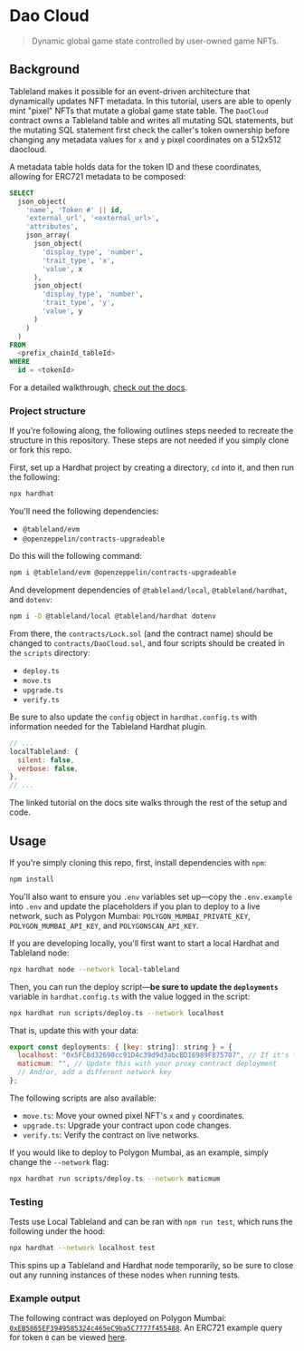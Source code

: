 # Dao Cloud

> Dynamic global game state controlled by user-owned game NFTs.

## Background

Tableland makes it possible for an event-driven architecture that dynamically updates NFT metadata. In this tutorial, users are able to openly mint "pixel" NFTs that mutate a global game state table. The `DaoCloud` contract owns a Tableland table and writes all mutating SQL statements, but the mutating SQL statement first check the caller's token ownership before changing any metadata values for `x` and `y` pixel coordinates on a 512x512 daocloud.

A metadata table holds data for the token ID and these coordinates, allowing for ERC721 metadata to be composed:

```sql
SELECT
  json_object(
    'name', 'Token #' || id,
    'external_url', '<external_url>',
    'attributes',
    json_array(
      json_object(
        'display_type', 'number',
        'trait_type', 'x',
        'value', x
      ),
      json_object(
        'display_type', 'number',
        'trait_type', 'y',
        'value', y
      )
    )
  )
FROM
  <prefix_chainId_tableId>
WHERE
  id = <tokenId>
```

For a detailed walkthrough, [check out the docs](https://docs.tableland.xyz/tutorials/dynamic-nft-solidity).

### Project structure

If you're following along, the following outlines steps needed to recreate the structure in this repository. These steps are not needed if you simply clone or fork this repo.

First, set up a Hardhat project by creating a directory, `cd` into it, and then run the following:

```bash
npx hardhat
```

You'll need the following dependencies:

- `@tableland/evm`
- `@openzeppelin/contracts-upgradeable`

Do this will the following command:

```bash
npm i @tableland/evm @openzeppelin/contracts-upgradeable
```

And development dependencies of `@tableland/local`, `@tableland/hardhat`, and `dotenv`:

```bash
npm i -D @tableland/local @tableland/hardhat dotenv
```

From there, the `contracts/Lock.sol` (and the contract name) should be changed to `contracts/DaoCloud.sol`, and four scripts should be created in the `scripts` directory:

- `deploy.ts`
- `move.ts`
- `upgrade.ts`
- `verify.ts`

Be sure to also update the `config` object in `hardhat.config.ts` with information needed for the Tableland Hardhat plugin.

```js
// ...
localTableland: {
  silent: false,
  verbose: false,
},
// ...
```

The linked tutorial on the docs site walks through the rest of the setup and code.

## Usage

If you're simply cloning this repo, first, install dependencies with `npm`:

```bash
npm install
```

You'll also want to ensure you `.env` variables set up—copy the `.env.example` into `.env` and update the placeholders if you plan to deploy to a live network, such as Polygon Mumbai: `POLYGON_MUMBAI_PRIVATE_KEY`, `POLYGON_MUMBAI_API_KEY`, and `POLYGONSCAN_API_KEY`.

If you are developing locally, you'll first want to start a local Hardhat and Tableland node:

```bash
npx hardhat node --network local-tableland
```

Then, you can run the deploy script—**be sure to update the `deployments`** variable in `hardhat.config.ts` with the value logged in the script:

```bash
npx hardhat run scripts/deploy.ts --network localhost
```

That is, update this with your data:

```js
export const deployments: { [key: string]: string } = {
  localhost: "0x5FC8d32690cc91D4c39d9d3abcBD16989F875707", // If it's the first deployed contract, this is deterministic
  maticmum: "", // Update this with your proxy contract deployment
  // And/or, add a different network key
};
```

The following scripts are also available:

- `move.ts`: Move your owned pixel NFT's `x` and `y` coordinates.
- `upgrade.ts`: Upgrade your contract upon code changes.
- `verify.ts`: Verify the contract on live networks.

If you would like to deploy to Polygon Mumbai, as an example, simply change the `--network` flag:

```bash
npx hardhat run scripts/deploy.ts --network maticmum
```

### Testing

Tests use Local Tableland and can be ran with `npm run test`, which runs the following under the hood:

```bash
npx hardhat --network localhost test
```

This spins up a Tableland and Hardhat node temporarily, so be sure to close out any running instances of these nodes when running tests.

### Example output

The following contract was deployed on Polygon Mumbai: [`0xEB5865EF3949585324c465eC9ba5C7777f455488`](https://mumbai.polygonscan.com/address/0xEB5865EF3949585324c465eC9ba5C7777f455488#writeProxyContract). An ERC721 example query for token `0` can be viewed [here](https://testnets.tableland.network/api/v1/query?unwrap=true&extract=true&statement=SELECT%20json_object%28%27name%27%2C%20%27Token%20%23%27%20%7C%7C%20id%2C%20%27external_url%27%2C%20'not.implemented.com'%2C%20%27attributes%27%2Cjson_array%28json_object%28%27display_type%27%2C%20%27number%27%2C%20%27trait_type%27%2C%20%27x%27%2C%20%27value%27%2C%20x%29%2Cjson_object%28%27display_type%27%2C%20%27number%27%2C%20%27trait_type%27%2C%20%27y%27%2C%20%27value%27%2C%20y%29%29%29%20FROM%20daocloud_80001_6076%20WHERE%20id=0).
